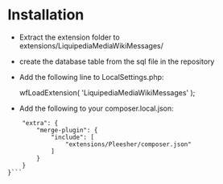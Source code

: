 # Installation

* Extract the extension folder to extensions/LiquipediaMediaWikiMessages/
* create the database table from the sql file in the repository
* Add the following line to LocalSettings.php:

	wfLoadExtension( 'LiquipediaMediaWikiMessages' );

* Add the following to your composer.local.json:
```{
    "extra": {
        "merge-plugin": {
            "include": [
                "extensions/Pleesher/composer.json"
            ]
        }
    }
}```